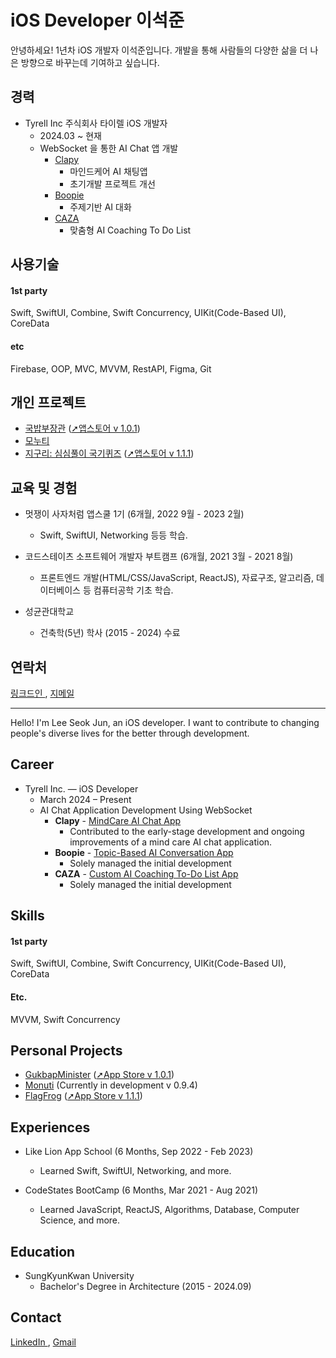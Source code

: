 # iOS Developer 이석준
안녕하세요! 1년차 iOS 개발자 이석준입니다. 개발을 통해 사람들의 다양한 삶을 더 나은 방향으로 바꾸는데 기여하고 싶습니다.

## 경력
- Tyrell Inc 주식회사 타이렐 iOS 개발자
  - 2024.03 ~ 현재
  - WebSocket 을 통한 AI Chat 앱 개발 
    - <a href="https://apps.apple.com/kr/app/%ED%81%B4%EB%A0%88%ED%94%BC/id6471999588">Clapy</a>
      - 마인드케어 AI 채팅앱
      - 초기개발 프로젝트 개선
    - <a href="https://apps.apple.com/kr/app/boopie-talk-play-grow/id6550910791">Boopie</a>
      - 주제기반 AI 대화
    - <a href="https://apps.apple.com/kr/app/%EC%B9%B4%EC%9E%90-caza/id6738781851">CAZA</a>
      - 맞춤형 AI Coaching To Do List

## 사용기술
#### 1st party
Swift, SwiftUI, Combine, Swift Concurrency, UIKit(Code-Based UI), CoreData

#### etc
Firebase, OOP, MVC, MVVM, RestAPI, Figma, Git


## 개인 프로젝트
- <a href="https://github.com/GoodVibeMinister/GukbapMinister">국밥부장관</a> (<a href="https://apps.apple.com/kr/app/국밥부장관/id6445902309">➚앱스토어 v 1.0.1</a>)
- <a href="https://github.com/MartinLeeSJ/GongdeunTop">모누티</a> 
- <a href="https://github.com/MartinLeeSJ/FlagQuiz_JIGURI">지구리: 심심풀이 국기퀴즈</a> (<a href="https://apple.co/42NhUez">➚앱스토어 v 1.1.1</a>)

## 교육 및 경험
- 멋쟁이 사자처럼 앱스쿨 1기 (6개월, 2022 9월 - 2023 2월)
  - Swift, SwiftUI, Networking 등등 학습.

- 코드스테이츠 소프트웨어 개발자 부트캠프 (6개월, 2021 3월 - 2021 8월)
  - 프론트엔드 개발(HTML/CSS/JavaScript, ReactJS), 자료구조, 알고리즘, 데이터베이스 등 컴퓨터공학 기초 학습.

- 성균관대학교 
  - 건축학(5년) 학사 (2015 - 2024) 수료
## 연락처
<a href="https://www.linkedin.com/in/석준-이-a74366258/" target="_blank">
  링크드인
</a>,
<a href="mailto:tjr2922@gmail.com">
  지메일
</a>

---

Hello! I'm Lee Seok Jun, an iOS developer. 
I want to contribute to changing people's diverse lives for the better through development.
## Career
- Tyrell Inc. — iOS Developer
  - March 2024 – Present
  - AI Chat Application Development Using WebSocket
    - **Clapy** - <a href="https://apps.apple.com/kr/app/%ED%81%B4%EB%A0%88%ED%94%BC/id6471999588">MindCare AI Chat App</a>
      - Contributed to the early-stage development and ongoing improvements of a mind care AI chat application.
    - **Boopie** - <a href="https://apps.apple.com/kr/app/boopie-talk-play-grow/id6550910791">Topic-Based AI Conversation App</a>  
      - Solely managed the initial development
    - **CAZA** - <a href="https://apps.apple.com/kr/app/%EC%B9%B4%EC%9E%90-caza/id6738781851">Custom AI Coaching To-Do List App</a> 
      - Solely managed the initial development
## Skills
#### 1st party
Swift, SwiftUI, Combine, Swift Concurrency, UIKit(Code-Based UI), CoreData

#### Etc.
MVVM, Swift Concurrency

## Personal Projects
- <a href="https://github.com/GoodVibeMinister/GukbapMinister">GukbapMinister</a> (<a href="https://apps.apple.com/kr/app/국밥부장관/id6445902309">➚App Store v 1.0.1</a>)
- <a href="https://github.com/MartinLeeSJ/GongdeunTop">Monuti</a> (Currently in development v 0.9.4)
- <a href="https://github.com/MartinLeeSJ/FlagQuiz_JIGURI">FlagFrog</a> (<a href="https://apple.co/42NhUez">➚App Store v 1.1.1</a>)

## Experiences
- Like Lion App School (6 Months, Sep 2022 - Feb 2023)
  - Learned Swift, SwiftUI, Networking, and more.

- CodeStates BootCamp (6 Months, Mar 2021 - Aug 2021)
  - Learned JavaScript, ReactJS, Algorithms, Database, Computer Science, and more.

## Education
- SungKyunKwan University
  - Bachelor's Degree in Architecture (2015 - 2024.09)
## Contact
<a href="https://www.linkedin.com/in/석준-이-a74366258/" target="_blank">
  LinkedIn
</a>,
<a href="mailto:tjr2922@gmail.com">
  Gmail
</a>
 





